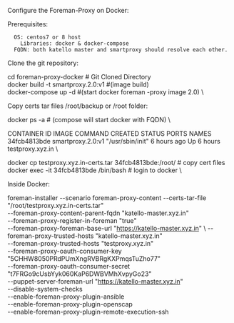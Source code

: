 Configure the Foreman-Proxy on Docker:

Prerequisites:

      OS: centos7 or 8 host
	    Libraries: docker & docker-compose 
      FQDN: both katello master and smartproxy should resolve each other.
      
      
Clone the git repository: 


   cd foreman-proxy-docker          # Git Cloned Directory  \
   docker build -t smartproxy.2.0:v1          #(image build)  \
   docker-compose up -d                      #(start docker foreman -proxy image 2.0)  \
   
Copy certs tar files /root/backup or /root  folder:       

   docker ps -a            # (compose will start docker with FQDN)  \
   
   CONTAINER ID        IMAGE               COMMAND             CREATED             STATUS              PORTS               NAMES     \
   34fcb4813bde        smartproxy.2.0:v1   "/usr/sbin/init"    6 hours ago         Up 6 hours                              testproxy.xyz.in    \

   docker cp testproxy.xyz.in-certs.tar  34fcb4813bde:/root/         # copy cert files  \
   docker exec -it 34fcb4813bde  /bin/bash     # login to docker   \

Inside Docker:

   foreman-installer  --scenario foreman-proxy-content  --certs-tar-file     "/root/testproxy.xyz.in-certs.tar" \
                    --foreman-proxy-content-parent-fqdn  "katello-master.xyz.in" \
                    --foreman-proxy-register-in-foreman           "true" \
                    --foreman-proxy-foreman-base-url              "https://katello-master.xyz.in" \ 
                    --foreman-proxy-trusted-hosts                 "katello-master.xyz.in" \
                    --foreman-proxy-trusted-hosts                 "testproxy.xyz.in" \
                    --foreman-proxy-oauth-consumer-key            "5CHHW8050PRdPUmXngRVBRgKXPmqsTuZho77" \
                    --foreman-proxy-oauth-consumer-secret         "t7FRGo9cUsbYyk060KaP6DWBVMhXvpyGo23" \
                    --puppet-server-foreman-url                   "https://katello-master.xyz.in" \
                    --disable-system-checks \
                    --enable-foreman-proxy-plugin-ansible \
                    --enable-foreman-proxy-plugin-openscap \
                    --enable-foreman-proxy-plugin-remote-execution-ssh

